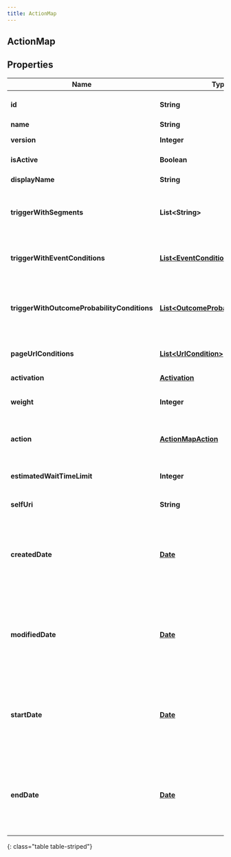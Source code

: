```yaml
---
title: ActionMap
---
```

## ActionMap


## Properties

| Name | Type | Description | Notes |
| ------------ | ------------- | ------------- | ------------- |
| **id** | **String** | The globally unique identifier for the object. |  [optional] |
| **name** | **String** |  |  [optional] |
| **version** | **Integer** | The version of the action map. |  [optional] |
| **isActive** | **Boolean** | Whether the action map is active. |  [optional] |
| **displayName** | **String** | Display name of the action map. |  |
| **triggerWithSegments** | **List&lt;String&gt;** | Trigger action map if any segment in the list is assigned to a given customer. |  |
| **triggerWithEventConditions** | [**List&lt;EventCondition&gt;**](EventCondition.html) | List of event conditions that must be satisfied to trigger the action map. |  [optional] |
| **triggerWithOutcomeProbabilityConditions** | [**List&lt;OutcomeProbabilityCondition&gt;**](OutcomeProbabilityCondition.html) | Probability conditions for outcomes that must be satisfied to trigger the action map. |  [optional] |
| **pageUrlConditions** | [**List&lt;UrlCondition&gt;**](UrlCondition.html) | URL conditions that a page must match for web actions to be displayable. |  |
| **activation** | [**Activation**](Activation.html) | Type of activation. |  [optional] |
| **weight** | **Integer** | Weight of the action map with higher number denoting higher weight. |  [optional] |
| **action** | [**ActionMapAction**](ActionMapAction.html) | The action that will be executed if this action map is triggered. |  [optional] |
| **estimatedWaitTimeLimit** | **Integer** | The estimated wait time limit above which actions will not be offered. |  [optional] |
| **selfUri** | **String** | The URI for this object |  [optional] |
| **createdDate** | [**Date**](Date.html) | Timestamp indicating when the action map was created. Date time is represented as an ISO-8601 string. For example: yyyy-MM-ddTHH:mm:ss.SSSZ |  [optional] |
| **modifiedDate** | [**Date**](Date.html) | Timestamp indicating when the action map was last updated. Date time is represented as an ISO-8601 string. For example: yyyy-MM-ddTHH:mm:ss.SSSZ |  [optional] |
| **startDate** | [**Date**](Date.html) | Timestamp at which the action map is scheduled to start firing. Date time is represented as an ISO-8601 string. For example: yyyy-MM-ddTHH:mm:ss.SSSZ |  [optional] |
| **endDate** | [**Date**](Date.html) | Timestamp at which the action map is scheduled to stop firing. Date time is represented as an ISO-8601 string. For example: yyyy-MM-ddTHH:mm:ss.SSSZ |  [optional] |
{: class="table table-striped"}



